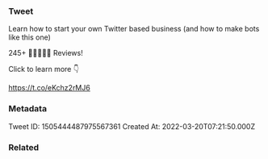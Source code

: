 ### Tweet
Learn how to start your own Twitter based business (and how to make bots like this one)

245+ 🌟🌟🌟🌟🌟 Reviews!

Click to learn more 👇

https://t.co/eKchz2rMJ6

### Metadata
Tweet ID: 1505444487975567361
Created At: 2022-03-20T07:21:50.000Z

### Related

